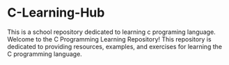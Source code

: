 # C-Learning-Hub
This is a school repository dedicated to learning c programing language.
Welcome to the C Programming Learning Repository! This repository is dedicated to providing resources, examples, and exercises for learning the C programming language. 
